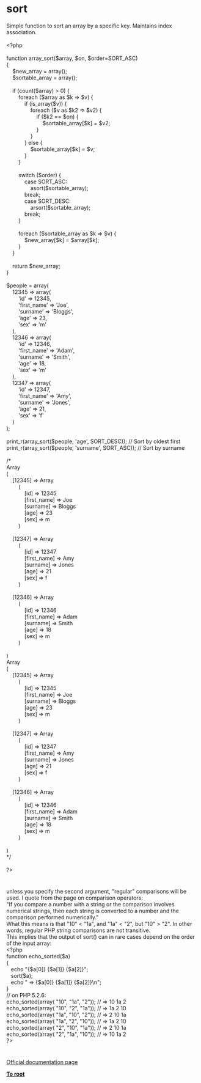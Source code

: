 # sort




<div class="phpcode"><span class="html">
Simple function to sort an array by a specific key. Maintains index association.<br><br><span class="default">&lt;?php<br><br></span><span class="keyword">function </span><span class="default">array_sort</span><span class="keyword">(</span><span class="default">$array</span><span class="keyword">, </span><span class="default">$on</span><span class="keyword">, </span><span class="default">$order</span><span class="keyword">=</span><span class="default">SORT_ASC</span><span class="keyword">)<br>{<br>&#xA0; &#xA0; </span><span class="default">$new_array </span><span class="keyword">= array();<br>&#xA0; &#xA0; </span><span class="default">$sortable_array </span><span class="keyword">= array();<br><br>&#xA0; &#xA0; if (</span><span class="default">count</span><span class="keyword">(</span><span class="default">$array</span><span class="keyword">) &gt; </span><span class="default">0</span><span class="keyword">) {<br>&#xA0; &#xA0; &#xA0; &#xA0; foreach (</span><span class="default">$array </span><span class="keyword">as </span><span class="default">$k </span><span class="keyword">=&gt; </span><span class="default">$v</span><span class="keyword">) {<br>&#xA0; &#xA0; &#xA0; &#xA0; &#xA0; &#xA0; if (</span><span class="default">is_array</span><span class="keyword">(</span><span class="default">$v</span><span class="keyword">)) {<br>&#xA0; &#xA0; &#xA0; &#xA0; &#xA0; &#xA0; &#xA0; &#xA0; foreach (</span><span class="default">$v </span><span class="keyword">as </span><span class="default">$k2 </span><span class="keyword">=&gt; </span><span class="default">$v2</span><span class="keyword">) {<br>&#xA0; &#xA0; &#xA0; &#xA0; &#xA0; &#xA0; &#xA0; &#xA0; &#xA0; &#xA0; if (</span><span class="default">$k2 </span><span class="keyword">== </span><span class="default">$on</span><span class="keyword">) {<br>&#xA0; &#xA0; &#xA0; &#xA0; &#xA0; &#xA0; &#xA0; &#xA0; &#xA0; &#xA0; &#xA0; &#xA0; </span><span class="default">$sortable_array</span><span class="keyword">[</span><span class="default">$k</span><span class="keyword">] = </span><span class="default">$v2</span><span class="keyword">;<br>&#xA0; &#xA0; &#xA0; &#xA0; &#xA0; &#xA0; &#xA0; &#xA0; &#xA0; &#xA0; }<br>&#xA0; &#xA0; &#xA0; &#xA0; &#xA0; &#xA0; &#xA0; &#xA0; }<br>&#xA0; &#xA0; &#xA0; &#xA0; &#xA0; &#xA0; } else {<br>&#xA0; &#xA0; &#xA0; &#xA0; &#xA0; &#xA0; &#xA0; &#xA0; </span><span class="default">$sortable_array</span><span class="keyword">[</span><span class="default">$k</span><span class="keyword">] = </span><span class="default">$v</span><span class="keyword">;<br>&#xA0; &#xA0; &#xA0; &#xA0; &#xA0; &#xA0; }<br>&#xA0; &#xA0; &#xA0; &#xA0; }<br><br>&#xA0; &#xA0; &#xA0; &#xA0; switch (</span><span class="default">$order</span><span class="keyword">) {<br>&#xA0; &#xA0; &#xA0; &#xA0; &#xA0; &#xA0; case </span><span class="default">SORT_ASC</span><span class="keyword">:<br>&#xA0; &#xA0; &#xA0; &#xA0; &#xA0; &#xA0; &#xA0; &#xA0; </span><span class="default">asort</span><span class="keyword">(</span><span class="default">$sortable_array</span><span class="keyword">);<br>&#xA0; &#xA0; &#xA0; &#xA0; &#xA0; &#xA0; break;<br>&#xA0; &#xA0; &#xA0; &#xA0; &#xA0; &#xA0; case </span><span class="default">SORT_DESC</span><span class="keyword">:<br>&#xA0; &#xA0; &#xA0; &#xA0; &#xA0; &#xA0; &#xA0; &#xA0; </span><span class="default">arsort</span><span class="keyword">(</span><span class="default">$sortable_array</span><span class="keyword">);<br>&#xA0; &#xA0; &#xA0; &#xA0; &#xA0; &#xA0; break;<br>&#xA0; &#xA0; &#xA0; &#xA0; }<br><br>&#xA0; &#xA0; &#xA0; &#xA0; foreach (</span><span class="default">$sortable_array </span><span class="keyword">as </span><span class="default">$k </span><span class="keyword">=&gt; </span><span class="default">$v</span><span class="keyword">) {<br>&#xA0; &#xA0; &#xA0; &#xA0; &#xA0; &#xA0; </span><span class="default">$new_array</span><span class="keyword">[</span><span class="default">$k</span><span class="keyword">] = </span><span class="default">$array</span><span class="keyword">[</span><span class="default">$k</span><span class="keyword">];<br>&#xA0; &#xA0; &#xA0; &#xA0; }<br>&#xA0; &#xA0; }<br><br>&#xA0; &#xA0; return </span><span class="default">$new_array</span><span class="keyword">;<br>}<br><br></span><span class="default">$people </span><span class="keyword">= array(<br>&#xA0; &#xA0; </span><span class="default">12345 </span><span class="keyword">=&gt; array(<br>&#xA0; &#xA0; &#xA0; &#xA0; </span><span class="string">&apos;id&apos; </span><span class="keyword">=&gt; </span><span class="default">12345</span><span class="keyword">,<br>&#xA0; &#xA0; &#xA0; &#xA0; </span><span class="string">&apos;first_name&apos; </span><span class="keyword">=&gt; </span><span class="string">&apos;Joe&apos;</span><span class="keyword">,<br>&#xA0; &#xA0; &#xA0; &#xA0; </span><span class="string">&apos;surname&apos; </span><span class="keyword">=&gt; </span><span class="string">&apos;Bloggs&apos;</span><span class="keyword">,<br>&#xA0; &#xA0; &#xA0; &#xA0; </span><span class="string">&apos;age&apos; </span><span class="keyword">=&gt; </span><span class="default">23</span><span class="keyword">,<br>&#xA0; &#xA0; &#xA0; &#xA0; </span><span class="string">&apos;sex&apos; </span><span class="keyword">=&gt; </span><span class="string">&apos;m&apos;<br>&#xA0; &#xA0; </span><span class="keyword">),<br>&#xA0; &#xA0; </span><span class="default">12346 </span><span class="keyword">=&gt; array(<br>&#xA0; &#xA0; &#xA0; &#xA0; </span><span class="string">&apos;id&apos; </span><span class="keyword">=&gt; </span><span class="default">12346</span><span class="keyword">,<br>&#xA0; &#xA0; &#xA0; &#xA0; </span><span class="string">&apos;first_name&apos; </span><span class="keyword">=&gt; </span><span class="string">&apos;Adam&apos;</span><span class="keyword">,<br>&#xA0; &#xA0; &#xA0; &#xA0; </span><span class="string">&apos;surname&apos; </span><span class="keyword">=&gt; </span><span class="string">&apos;Smith&apos;</span><span class="keyword">,<br>&#xA0; &#xA0; &#xA0; &#xA0; </span><span class="string">&apos;age&apos; </span><span class="keyword">=&gt; </span><span class="default">18</span><span class="keyword">,<br>&#xA0; &#xA0; &#xA0; &#xA0; </span><span class="string">&apos;sex&apos; </span><span class="keyword">=&gt; </span><span class="string">&apos;m&apos;<br>&#xA0; &#xA0; </span><span class="keyword">),<br>&#xA0; &#xA0; </span><span class="default">12347 </span><span class="keyword">=&gt; array(<br>&#xA0; &#xA0; &#xA0; &#xA0; </span><span class="string">&apos;id&apos; </span><span class="keyword">=&gt; </span><span class="default">12347</span><span class="keyword">,<br>&#xA0; &#xA0; &#xA0; &#xA0; </span><span class="string">&apos;first_name&apos; </span><span class="keyword">=&gt; </span><span class="string">&apos;Amy&apos;</span><span class="keyword">,<br>&#xA0; &#xA0; &#xA0; &#xA0; </span><span class="string">&apos;surname&apos; </span><span class="keyword">=&gt; </span><span class="string">&apos;Jones&apos;</span><span class="keyword">,<br>&#xA0; &#xA0; &#xA0; &#xA0; </span><span class="string">&apos;age&apos; </span><span class="keyword">=&gt; </span><span class="default">21</span><span class="keyword">,<br>&#xA0; &#xA0; &#xA0; &#xA0; </span><span class="string">&apos;sex&apos; </span><span class="keyword">=&gt; </span><span class="string">&apos;f&apos;<br>&#xA0; &#xA0; </span><span class="keyword">)<br>);<br><br></span><span class="default">print_r</span><span class="keyword">(</span><span class="default">array_sort</span><span class="keyword">(</span><span class="default">$people</span><span class="keyword">, </span><span class="string">&apos;age&apos;</span><span class="keyword">, </span><span class="default">SORT_DESC</span><span class="keyword">)); </span><span class="comment">// Sort by oldest first<br></span><span class="default">print_r</span><span class="keyword">(</span><span class="default">array_sort</span><span class="keyword">(</span><span class="default">$people</span><span class="keyword">, </span><span class="string">&apos;surname&apos;</span><span class="keyword">, </span><span class="default">SORT_ASC</span><span class="keyword">)); </span><span class="comment">// Sort by surname<br><br>/*<br>Array<br>(<br>&#xA0; &#xA0; [12345] =&gt; Array<br>&#xA0; &#xA0; &#xA0; &#xA0; (<br>&#xA0; &#xA0; &#xA0; &#xA0; &#xA0; &#xA0; [id] =&gt; 12345<br>&#xA0; &#xA0; &#xA0; &#xA0; &#xA0; &#xA0; [first_name] =&gt; Joe<br>&#xA0; &#xA0; &#xA0; &#xA0; &#xA0; &#xA0; [surname] =&gt; Bloggs<br>&#xA0; &#xA0; &#xA0; &#xA0; &#xA0; &#xA0; [age] =&gt; 23<br>&#xA0; &#xA0; &#xA0; &#xA0; &#xA0; &#xA0; [sex] =&gt; m<br>&#xA0; &#xA0; &#xA0; &#xA0; )<br> <br>&#xA0; &#xA0; [12347] =&gt; Array<br>&#xA0; &#xA0; &#xA0; &#xA0; (<br>&#xA0; &#xA0; &#xA0; &#xA0; &#xA0; &#xA0; [id] =&gt; 12347<br>&#xA0; &#xA0; &#xA0; &#xA0; &#xA0; &#xA0; [first_name] =&gt; Amy<br>&#xA0; &#xA0; &#xA0; &#xA0; &#xA0; &#xA0; [surname] =&gt; Jones<br>&#xA0; &#xA0; &#xA0; &#xA0; &#xA0; &#xA0; [age] =&gt; 21<br>&#xA0; &#xA0; &#xA0; &#xA0; &#xA0; &#xA0; [sex] =&gt; f<br>&#xA0; &#xA0; &#xA0; &#xA0; )<br> <br>&#xA0; &#xA0; [12346] =&gt; Array<br>&#xA0; &#xA0; &#xA0; &#xA0; (<br>&#xA0; &#xA0; &#xA0; &#xA0; &#xA0; &#xA0; [id] =&gt; 12346<br>&#xA0; &#xA0; &#xA0; &#xA0; &#xA0; &#xA0; [first_name] =&gt; Adam<br>&#xA0; &#xA0; &#xA0; &#xA0; &#xA0; &#xA0; [surname] =&gt; Smith<br>&#xA0; &#xA0; &#xA0; &#xA0; &#xA0; &#xA0; [age] =&gt; 18<br>&#xA0; &#xA0; &#xA0; &#xA0; &#xA0; &#xA0; [sex] =&gt; m<br>&#xA0; &#xA0; &#xA0; &#xA0; )<br> <br>)<br>Array<br>(<br>&#xA0; &#xA0; [12345] =&gt; Array<br>&#xA0; &#xA0; &#xA0; &#xA0; (<br>&#xA0; &#xA0; &#xA0; &#xA0; &#xA0; &#xA0; [id] =&gt; 12345<br>&#xA0; &#xA0; &#xA0; &#xA0; &#xA0; &#xA0; [first_name] =&gt; Joe<br>&#xA0; &#xA0; &#xA0; &#xA0; &#xA0; &#xA0; [surname] =&gt; Bloggs<br>&#xA0; &#xA0; &#xA0; &#xA0; &#xA0; &#xA0; [age] =&gt; 23<br>&#xA0; &#xA0; &#xA0; &#xA0; &#xA0; &#xA0; [sex] =&gt; m<br>&#xA0; &#xA0; &#xA0; &#xA0; )<br> <br>&#xA0; &#xA0; [12347] =&gt; Array<br>&#xA0; &#xA0; &#xA0; &#xA0; (<br>&#xA0; &#xA0; &#xA0; &#xA0; &#xA0; &#xA0; [id] =&gt; 12347<br>&#xA0; &#xA0; &#xA0; &#xA0; &#xA0; &#xA0; [first_name] =&gt; Amy<br>&#xA0; &#xA0; &#xA0; &#xA0; &#xA0; &#xA0; [surname] =&gt; Jones<br>&#xA0; &#xA0; &#xA0; &#xA0; &#xA0; &#xA0; [age] =&gt; 21<br>&#xA0; &#xA0; &#xA0; &#xA0; &#xA0; &#xA0; [sex] =&gt; f<br>&#xA0; &#xA0; &#xA0; &#xA0; )<br> <br>&#xA0; &#xA0; [12346] =&gt; Array<br>&#xA0; &#xA0; &#xA0; &#xA0; (<br>&#xA0; &#xA0; &#xA0; &#xA0; &#xA0; &#xA0; [id] =&gt; 12346<br>&#xA0; &#xA0; &#xA0; &#xA0; &#xA0; &#xA0; [first_name] =&gt; Adam<br>&#xA0; &#xA0; &#xA0; &#xA0; &#xA0; &#xA0; [surname] =&gt; Smith<br>&#xA0; &#xA0; &#xA0; &#xA0; &#xA0; &#xA0; [age] =&gt; 18<br>&#xA0; &#xA0; &#xA0; &#xA0; &#xA0; &#xA0; [sex] =&gt; m<br>&#xA0; &#xA0; &#xA0; &#xA0; )<br> <br>)<br>*/<br><br></span><span class="default">?&gt;</span>
</span>
</div>
  

#


<div class="phpcode"><span class="html">
unless you specify the second argument, &quot;regular&quot; comparisons will be used. I quote from the page on comparison operators:<br>&quot;If you compare a number with a string or the comparison involves numerical strings, then each string is converted to a number and the comparison performed numerically.&quot;<br>What this means is that &quot;10&quot; &lt; &quot;1a&quot;, and &quot;1a&quot; &lt; &quot;2&quot;, but &quot;10&quot; &gt; &quot;2&quot;. In other words, regular PHP string comparisons are not transitive.<br>This implies that the output of sort() can in rare cases depend on the order of the input array:<br><span class="default">&lt;?php<br></span><span class="keyword">function </span><span class="default">echo_sorted</span><span class="keyword">(</span><span class="default">$a</span><span class="keyword">)<br>{<br>&#xA0;&#xA0; echo </span><span class="string">&quot;</span><span class="keyword">{</span><span class="default">$a</span><span class="keyword">[</span><span class="default">0</span><span class="keyword">]}</span><span class="string"> </span><span class="keyword">{</span><span class="default">$a</span><span class="keyword">[</span><span class="default">1</span><span class="keyword">]}</span><span class="string"> </span><span class="keyword">{</span><span class="default">$a</span><span class="keyword">[</span><span class="default">2</span><span class="keyword">]}</span><span class="string">&quot;</span><span class="keyword">;<br>&#xA0;&#xA0; </span><span class="default">sort</span><span class="keyword">(</span><span class="default">$a</span><span class="keyword">);<br>&#xA0;&#xA0; echo </span><span class="string">&quot; =&gt; </span><span class="keyword">{</span><span class="default">$a</span><span class="keyword">[</span><span class="default">0</span><span class="keyword">]}</span><span class="string"> </span><span class="keyword">{</span><span class="default">$a</span><span class="keyword">[</span><span class="default">1</span><span class="keyword">]}</span><span class="string"> </span><span class="keyword">{</span><span class="default">$a</span><span class="keyword">[</span><span class="default">2</span><span class="keyword">]}</span><span class="string">\n&quot;</span><span class="keyword">;<br>}<br></span><span class="comment">// on PHP 5.2.6:<br></span><span class="default">echo_sorted</span><span class="keyword">(array( </span><span class="string">&quot;10&quot;</span><span class="keyword">, </span><span class="string">&quot;1a&quot;</span><span class="keyword">, </span><span class="string">&quot;2&quot;</span><span class="keyword">)); </span><span class="comment">// =&gt; 10 1a 2<br></span><span class="default">echo_sorted</span><span class="keyword">(array( </span><span class="string">&quot;10&quot;</span><span class="keyword">, </span><span class="string">&quot;2&quot;</span><span class="keyword">, </span><span class="string">&quot;1a&quot;</span><span class="keyword">)); </span><span class="comment">// =&gt; 1a 2 10<br></span><span class="default">echo_sorted</span><span class="keyword">(array( </span><span class="string">&quot;1a&quot;</span><span class="keyword">, </span><span class="string">&quot;10&quot;</span><span class="keyword">, </span><span class="string">&quot;2&quot;</span><span class="keyword">)); </span><span class="comment">// =&gt; 2 10 1a<br></span><span class="default">echo_sorted</span><span class="keyword">(array( </span><span class="string">&quot;1a&quot;</span><span class="keyword">, </span><span class="string">&quot;2&quot;</span><span class="keyword">, </span><span class="string">&quot;10&quot;</span><span class="keyword">)); </span><span class="comment">// =&gt; 1a 2 10<br></span><span class="default">echo_sorted</span><span class="keyword">(array( </span><span class="string">&quot;2&quot;</span><span class="keyword">, </span><span class="string">&quot;10&quot;</span><span class="keyword">, </span><span class="string">&quot;1a&quot;</span><span class="keyword">)); </span><span class="comment">// =&gt; 2 10 1a<br></span><span class="default">echo_sorted</span><span class="keyword">(array( </span><span class="string">&quot;2&quot;</span><span class="keyword">, </span><span class="string">&quot;1a&quot;</span><span class="keyword">, </span><span class="string">&quot;10&quot;</span><span class="keyword">)); </span><span class="comment">// =&gt; 10 1a 2<br></span><span class="default">?&gt;</span>
</span>
</div>
  

#

[Official documentation page](https://www.php.net/manual/en/function.sort.php)

**[To root](/README.md)**
